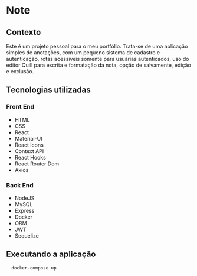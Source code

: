 # Note
## Contexto
Este é um projeto pessoal para o meu portfólio. Trata-se de uma aplicação simples de anotações, com um pequeno sistema de cadastro e autenticação, rotas acessíveis somente para usuárias autenticados, uso do editor Quill para escrita e formatação da nota, opção de salvamente, edição e exclusão.

## Tecnologias utilizadas
### Front End
 - HTML
 - CSS
 - React
 - Material-UI
 - React Icons
 - Context API
 - React Hooks
 - React Router Dom
 - Axios
### Back End
 - NodeJS
 - MySQL
 - Express
 - Docker
 - ORM
 - JWT
 - Sequelize
 
## Executando a aplicação

```bash
  docker-compose up
```

